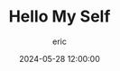 ---
layout:     post
title:      "Hello My Self"
date:       2024-05-28 12:00:00
author:     "eric"
header-img: "img/post-bg-miui6.jpg"
tags:
    - 知乎
    - 产品
---